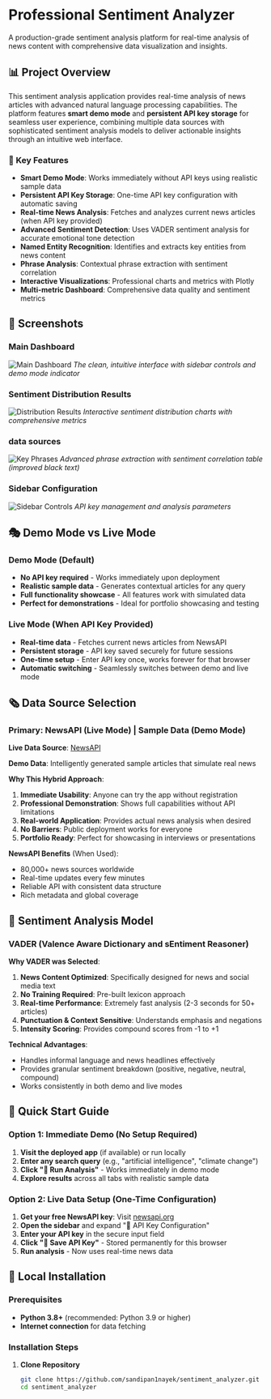 # Professional Sentiment Analyzer

A production-grade sentiment analysis platform for real-time analysis of news content with comprehensive data visualization and insights.

## 📊 Project Overview

This sentiment analysis application provides real-time analysis of news articles with advanced natural language processing capabilities. The platform features **smart demo mode** and **persistent API key storage** for seamless user experience, combining multiple data sources with sophisticated sentiment analysis models to deliver actionable insights through an intuitive web interface.

### 🎯 Key Features

- **Smart Demo Mode**: Works immediately without API keys using realistic sample data
- **Persistent API Key Storage**: One-time API key configuration with automatic saving
- **Real-time News Analysis**: Fetches and analyzes current news articles (when API key provided)
- **Advanced Sentiment Detection**: Uses VADER sentiment analysis for accurate emotional tone detection
- **Named Entity Recognition**: Identifies and extracts key entities from news content
- **Phrase Analysis**: Contextual phrase extraction with sentiment correlation
- **Interactive Visualizations**: Professional charts and metrics with Plotly
- **Multi-metric Dashboard**: Comprehensive data quality and sentiment metrics

## 📸 Screenshots

### Main Dashboard
![Main Dashboard](screenshots/main_dashboard.png)
*The clean, intuitive interface with sidebar controls and demo mode indicator*

### Sentiment Distribution Results
![Distribution Results](screenshots/distribution_results.png)
*Interactive sentiment distribution charts with comprehensive metrics*

### data sources
![Key Phrases](screenshots/key_phrases_analysis.png)
*Advanced phrase extraction with sentiment correlation table (improved black text)*

### Sidebar Configuration
![Sidebar Controls](screenshots/sidebar_configuration.png)
*API key management and analysis parameters*

## 🎭 Demo Mode vs Live Mode

### Demo Mode (Default)
- **No API key required** - Works immediately upon deployment
- **Realistic sample data** - Generates contextual articles for any query
- **Full functionality showcase** - All features work with simulated data
- **Perfect for demonstrations** - Ideal for portfolio showcasing and testing

### Live Mode (When API Key Provided)
- **Real-time data** - Fetches current news articles from NewsAPI
- **Persistent storage** - API key saved securely for future sessions
- **One-time setup** - Enter API key once, works forever for that browser
- **Automatic switching** - Seamlessly switches between demo and live mode

## 🗞️ Data Source Selection

### Primary: NewsAPI (Live Mode) | Sample Data (Demo Mode)

**Live Data Source**: [NewsAPI](https://newsapi.org/)

**Demo Data**: Intelligently generated sample articles that simulate real news

**Why This Hybrid Approach**:

1. **Immediate Usability**: Anyone can try the app without registration
2. **Professional Demonstration**: Shows full capabilities without API limitations
3. **Real-world Application**: Provides actual news analysis when desired
4. **No Barriers**: Public deployment works for everyone
5. **Portfolio Ready**: Perfect for showcasing in interviews or presentations

**NewsAPI Benefits** (When Used):
- 80,000+ news sources worldwide
- Real-time updates every few minutes
- Reliable API with consistent data structure
- Rich metadata and global coverage

## 🤖 Sentiment Analysis Model

### VADER (Valence Aware Dictionary and sEntiment Reasoner)

**Why VADER was Selected**:

1. **News Content Optimized**: Specifically designed for news and social media text
2. **No Training Required**: Pre-built lexicon approach
3. **Real-time Performance**: Extremely fast analysis (2-3 seconds for 50+ articles)
4. **Punctuation & Context Sensitive**: Understands emphasis and negations
5. **Intensity Scoring**: Provides compound scores from -1 to +1

**Technical Advantages**:
- Handles informal language and news headlines effectively
- Provides granular sentiment breakdown (positive, negative, neutral, compound)
- Works consistently in both demo and live modes

## 🚀 Quick Start Guide

### Option 1: Immediate Demo (No Setup Required)
1. **Visit the deployed app** (if available) or run locally
2. **Enter any search query** (e.g., "artificial intelligence", "climate change")
3. **Click "🚀 Run Analysis"** - Works immediately in demo mode
4. **Explore results** across all tabs with realistic sample data

### Option 2: Live Data Setup (One-Time Configuration)
1. **Get your free NewsAPI key**: Visit [newsapi.org](https://newsapi.org/register)
2. **Open the sidebar** and expand "🔑 API Key Configuration"
3. **Enter your API key** in the secure input field
4. **Click "💾 Save API Key"** - Stored permanently for this browser
5. **Run analysis** - Now uses real-time news data

## 🔧 Local Installation

### Prerequisites
- **Python 3.8+** (recommended: Python 3.9 or higher)
- **Internet connection** for data fetching

### Installation Steps

1. **Clone Repository**
   ```bash
   git clone https://github.com/sandipan1nayek/sentiment_analyzer.git
   cd sentiment_analyzer
